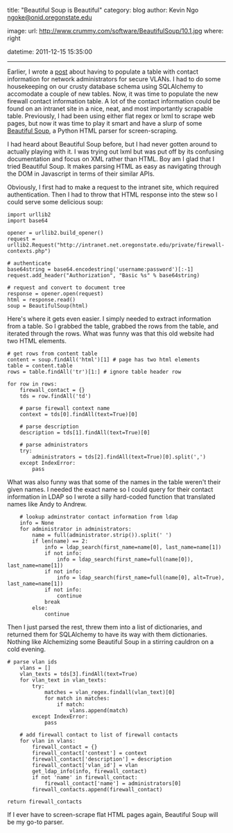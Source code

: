 title: "Beautiful Soup is Beautiful"
category: blog
author: Kevin Ngo <ngoke@onid.oregonstate.edu>

image:
    url: http://www.crummy.com/software/BeautifulSoup/10.1.jpg
    where: right

datetime: 2011-12-15 15:35:00

---

Earlier, I wrote a [post](http://ngokevin.com/blog/20111215-sqlalchemy/) about
having to populate a table with contact information for network administrators
for secure VLANs. I had to do some housekeeping on our crusty database schema
using SQLAlchemy to accomodate a couple of new tables. Now, it was time to
populate the new firewall contact information table. A lot of the contact
information could be found on an intranet site in a nice, neat, and most
importantly scrapable table. Previously, I had been using either flat regex or
lxml to scrape web pages, but now it was time to play it smart and have a slurp
of some [Beautiful Soup](www.crummy.com/software/BeautifulSoup/), a Python HTML
parser for screen-scraping.

I had heard about Beautiful Soup before, but I had never gotten around to
actually playing with it. I was trying out lxml but was put off by its
confusing documentation and focus on XML rather than HTML. Boy am I glad that I
tried Beautiful Soup. It makes parsing HTML as easy as navigating through the
DOM in Javascript in terms of their similar APIs.

Obviously, I first had to make a request to the intranet site, which required
authentication. Then I had to throw that HTML response into the stew so I could
serve some delicious soup:

    import urllib2
    import base64

    opener = urllib2.build_opener()
    request = urllib2.Request("http://intranet.net.oregonstate.edu/private/firewall-contexts.php")

    # authenticate
    base64string = base64.encodestring('username:password')[:-1]
    request.add_header("Authorization", "Basic %s" % base64string)

    # request and convert to document tree
    response = opener.open(request)
    html = response.read()
    soup = BeautifulSoup(html)

Here's where it gets even easier. I simply needed to extract information from a
table. So I grabbed the table, grabbed the rows from the table, and iterated
through the rows. What was funny was that this old website had two HTML elements.

    # get rows from content table
    content = soup.findAll('html')[1] # page has two html elements
    table = content.table
    rows = table.findAll('tr')[1:] # ignore table header row

    for row in rows:
        firewall_contact = {}
        tds = row.findAll('td')

        # parse firewall context name
        context = tds[0].findAll(text=True)[0]

        # parse description
        description = tds[1].findAll(text=True)[0]

        # parse administrators
        try:
            administrators = tds[2].findAll(text=True)[0].split(',')
        except IndexError:
            pass

What was also funny was that some of the names in the table weren't their given
names. I needed the exact name so I could query for their contact information
in LDAP so I wrote a silly hard-coded function that translated names like Andy
to Andrew.

        # lookup adminstrator contact information from ldap
        info = None
        for administrator in administrators:
            name = full(administrator.strip()).split(' ')
            if len(name) == 2:
                info = ldap_search(first_name=name[0], last_name=name[1])
                if not info:
                    info = ldap_search(first_name=full(name[0]), last_name=name[1])
                if not info:
                    info = ldap_search(first_name=full(name[0], alt=True), last_name=name[1])
                if not info:
                    continue
                break
            else:
                continue

Then I just parsed the rest, threw them into a list of dictionaries, and
returned them for SQLAlchemy to have its way with them dictionaries. Nothing
like Alchemizing some Beautiful Soup in a stirring cauldron on a cold evening.

    # parse vlan ids
        vlans = []
        vlan_texts = tds[3].findAll(text=True)
        for vlan_text in vlan_texts:
            try:
                matches = vlan_regex.findall(vlan_text)[0]
                for match in matches:
                    if match:
                        vlans.append(match)
            except IndexError:
                pass

        # add firewall contact to list of firewall contacts
        for vlan in vlans:
            firewall_contact = {}
            firewall_contact['context'] = context
            firewall_contact['description'] = description
            firewall_contact['vlan_id'] = vlan
            get_ldap_info(info, firewall_contact)
            if not 'name' in firewall_contact:
                firewall_contact['name'] = administrators[0]
            firewall_contacts.append(firewall_contact)

    return firewall_contacts

If I ever have to screen-scrape flat HTML pages again, Beautiful Soup will be
my go-to parser.
